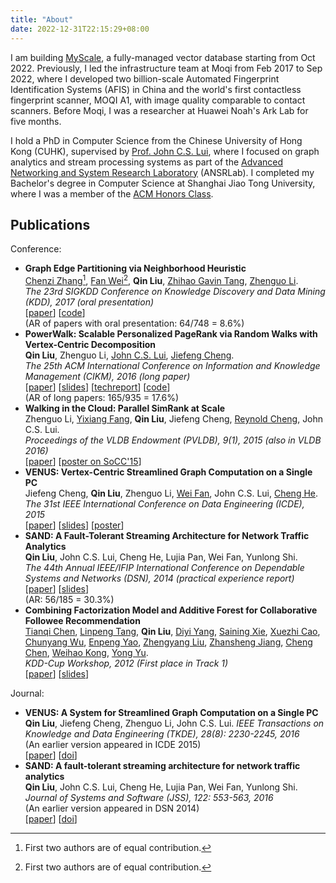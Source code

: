 ```yaml
---
title: "About"
date: 2022-12-31T22:15:29+08:00
---
```


I am building [MyScale](https://myscale.com), a fully-managed vector database starting from Oct 2022.  Previously, I led the infrastructure team at Moqi from Feb 2017 to Sep 2022, where I developed two billion-scale Automated Fingerprint Identification Systems (AFIS) in China and the world's first contactless fingerprint scanner, MOQI A1, with image quality comparable to contact scanners. Before Moqi, I was a researcher at Huawei Noah's Ark Lab for five months.

I hold a PhD in Computer Science from the Chinese University of Hong Kong (CUHK), supervised by [Prof. John C.S. Lui](https://www.cse.cuhk.edu.hk/~cslui/), where I focused on graph analytics and stream processing systems as part of the [Advanced Networking and System Research Laboratory](http://ansrlab.cse.cuhk.edu.hk/) (ANSRLab). I completed my Bachelor's degree in Computer Science at Shanghai Jiao Tong University, where I was a member of the [ACM Honors Class](https://acm.sjtu.edu.cn/home).

## Publications

Conference:

- **Graph Edge Partitioning via Neighborhood Heuristic**  
  [Chenzi Zhang](https://scholar.google.com.hk/citations?user=vdwUDiIAAAAJ&hl=en)[^1], [Fan Wei](https://sites.google.com/view/fan-wei/home)[^1], **Qin Liu**, [Zhihao Gavin Tang](http://zhihaotang.com/), [Zhenguo Li](https://scholar.google.com/citations?user=XboZC1AAAAAJ&hl=en).  
  *The 23rd SIGKDD Conference on Knowledge Discovery and Data Mining (KDD), 2017 (oral presentation)*  
  [[paper](/publication/kdd2017.pdf)] [[code](https://github.com/ansrlab/edgepart)]  
  (AR of papers with oral presentation: 64/748 = 8.6%) 
- **PowerWalk: Scalable Personalized PageRank via Random Walks with Vertex-Centric Decomposition**  
  **Qin Liu**, Zhenguo Li, [John C.S. Lui](http://www.cse.cuhk.edu.hk/~cslui/), [Jiefeng Cheng](https://scholar.google.com.hk/citations?user=GKHIanEAAAAJ&hl=en).  
  *The 25th ACM International Conference on Information and Knowledge Management (CIKM), 2016 (long paper)*  
  [[paper](/publication/cikm2016.pdf)] [[slides](/publication/cikm2016-slides.pptx)] [[techreport](/publication/cikm2016-techreport.pdf)] [[code](https://github.com/lqhl/PowerWalk)]  
  (AR of long papers: 165/935 = 17.6%) 
- **Walking in the Cloud: Parallel SimRank at Scale**  
  Zhenguo Li, [Yixiang Fang](https://fangyixiang.github.io/), **Qin Liu**, Jiefeng Cheng, [Reynold Cheng](https://i.cs.hku.hk/~ckcheng/), John C.S. Lui.  
  *Proceedings of the VLDB Endowment (PVLDB), 9(1), 2015 (also in VLDB 2016)*  
  [[paper](/publication/vldb2015.pdf)] [[poster on SoCC'15](/publication/socc2015-poster.pdf)]
- **VENUS: Vertex-Centric Streamlined Graph Computation on a Single PC**  
  Jiefeng Cheng, **Qin Liu**, Zhenguo Li, [Wei Fan](https://scholar.google.com/citations?user=QvAC0OEAAAAJ&hl=en), John C.S. Lui, [Cheng He](https://scholar.google.com/citations?user=WEc2ew8AAAAJ&hl=zh-CN).  
  *The 31st IEEE International Conference on Data Engineering (ICDE), 2015*  
  [[paper](/publication/icde2015.pdf)] [[slides](/publication/icde2015-slides.pptx)] [[poster](/publication/icde2015-poster.pdf)]  
- **SAND: A Fault-Tolerant Streaming Architecture for Network Traffic Analytics**  
  **Qin Liu**, John C.S. Lui, Cheng He, Lujia Pan, Wei Fan, Yunlong Shi.  
  *The 44th Annual IEEE/IFIP International Conference on Dependable Systems and Networks (DSN), 2014 (practical experience report)*  
  [[paper](/publication/dsn2014.pdf)] [[slides](/publication/dsn2014-slides.pdf)]  
  (AR: 56/185 = 30.3%) 
- **Combining Factorization Model and Additive Forest for Collaborative Followee Recommendation**  
  [Tianqi Chen](https://tqchen.com/), [Linpeng Tang](https://chtlp.github.io/), **Qin Liu**, [Diyi Yang](https://cs.stanford.edu/~diyiy/), [Saining Xie](https://www.sainingxie.com/), [Xuezhi Cao](https://scholar.google.com.hk/citations?user=lqXw00MAAAAJ&hl=en), [Chunyang Wu](https://research.facebook.com/people/wu-chunyang/), [Enpeng Yao](http://www.yepyao.com/), [Zhengyang Liu](https://lozycs.github.io/), [Zhansheng Jiang](https://www.linkedin.com/in/zhansheng-jiang-144271ab), [Cheng Chen](https://chengchen8.github.io/), [Weihao Kong](https://weihaokong.github.io/), [Yong Yu](http://apex.sjtu.edu.cn/members/yyu).  
  *KDD-Cup Workshop, 2012 (First place in Track 1)*  
  [[paper](/publication/kddcup2012.pdf)] [[slides](/publication/kddcup2012-slides.pdf)]

[^1]: First two authors are of equal contribution.

Journal:

- **VENUS: A System for Streamlined Graph Computation on a Single PC**  
  **Qin Liu**, Jiefeng Cheng, Zhenguo Li, John C.S. Lui.
  *IEEE Transactions on Knowledge and Data Engineering (TKDE), 28(8): 2230-2245, 2016*  
  (An earlier version appeared in ICDE 2015)  
  [[paper](/publication/tkde2015.pdf)] [[doi](http://dx.doi.org/10.1109/TKDE.2015.2502938)]
- **SAND: A fault-tolerant streaming architecture for network traffic analytics**  
  **Qin Liu**, John C.S. Lui, Cheng He, Lujia Pan, Wei Fan, Yunlong Shi.  
  *Journal of Systems and Software (JSS), 122: 553-563, 2016*  
  (An earlier version appeared in DSN 2014)  
  [[paper](/publication/jss2015.pdf)] [[doi](http://dx.doi.org/10.1016/j.jss.2015.07.049)]
